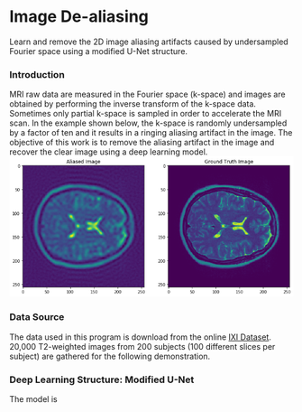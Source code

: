 # Image De-aliasing
Learn and remove the 2D image aliasing artifacts caused by undersampled Fourier space using a modified U-Net structure.

### Introduction
MRI raw data are measured in the Fourier space (k-space) and images are obtained by performing the inverse transform of the k-space data. Sometimes only partial k-space is sampled in order to accelerate the MRI scan. In the example shown below, the k-space is randomly undersampled by a factor of ten and it results in a ringing aliasing artifact in the image. The objective of this work is to remove the aliasing artifact in the image and recover the clear image using a deep learning model. ![](Aliased%20Image%20-%20Ground%20Truth.png)

### Data Source
The data used in this program is download from the online [IXI Dataset](http://brain-development.org/ixi-dataset/). 20,000 T2-weighted images from 200 subjects (100 different slices per subject) are gathered for the following demonstration. 

### Deep Learning Structure: Modified U-Net
The model is
